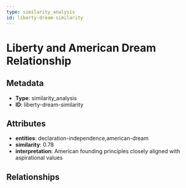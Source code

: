 ```yaml
---
type: similarity_analysis
id: liberty-dream-similarity
---
```


# Liberty and American Dream Relationship

## Metadata

- **Type**: similarity_analysis
- **ID**: liberty-dream-similarity

## Attributes

- **entities**: declaration-independence,american-dream
- **similarity**: 0.78
- **interpretation**: American founding principles closely aligned with aspirational values

## Relationships

